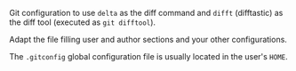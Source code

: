 Git configuration to use `delta` as the diff command and `difft` (difftastic)
as the diff tool (executed as `git difftool`).

Adapt the file filling user and author sections and your other configurations.

The `.gitconfig` global configuration file is usually located in the user's
`HOME`.

